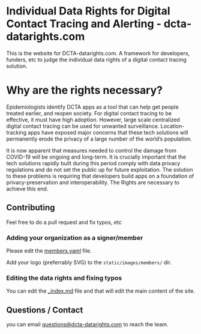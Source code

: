 # Individual Data Rights for Digital Contact Tracing and Alerting  - dcta-datarights.com

This is the website for DCTA-datarights.com. A framework for developers, funders, etc to judge the individual data rights of a digital contact tracing solution.

# Why are the rights necessary?
Epidemiologists identify DCTA apps as a tool that can help get people treated earlier, and reopen society. For digital contact tracing to be effective, it must have high adoption. However, large scale centralized digital contact tracing can be used for unwanted surveillance. Location-tracking apps have exposed major concerns that these tech solutions will permanently erode the privacy of a large number of the world’s population.

It is now apparent that measures needed to control the damage from COVID-19 will be ongoing and long-term. It is crucially important that the tech solutions rapidly built during this period comply with data privacy regulations and do not set the public up for future exploitation. The solution to these problems is requiring that developers build apps on a foundation of privacy-preservation and interoperability. The Rights are necessary to achieve this end.


## Contributing 

Feel free to do a pull request and fix typos, etc

### Adding your organization as a signer/member

Please edit the [members.yaml](/harperreed/dcta-datarights.com/blob/master/data/members.yaml) file. 

Add your logo (preferrably SVG) to the `static/images/members/` dir.


### Editing the data rights and fixing typos

You can edit the [_index.md](/harperreed/dcta-datarights.com/blob/master/content/_index.md) file and that will edit the main content of the site. 

## Questions / Contact

you can email [questions@dcta-datarights.com](mailto:questions@dcta-datarights.com) to reach the team. 
